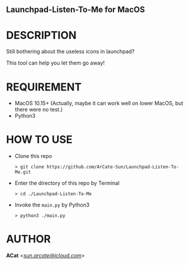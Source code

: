 Launchpad-Listen-To-Me for MacOS
--------------------------------

# DESCRIPTION

Still bothering about the useless icons in launchpad?

This tool can help you let them go away!

# REQUIREMENT

* MacOS 10.15+ (Actually, maybe it can work well on lower MacOS, but there were no test.)
* Python3


# HOW TO USE

* Clone this repo
    ```shell script
    > git clone https://github.com/ArCate-Sun/Launchpad-Listen-To-Me.git
    ```

* Enter the directory of this repo by Terminal
    ```shell script
    > cd ./Launchpad-Listen-To-Me
    ```

* Invoke the `main.py` by Python3
    ```shell script
    > python3 ./main.py
    ```

# AUTHOR

**ACat** <*sun.arcate@icloud.com*>

